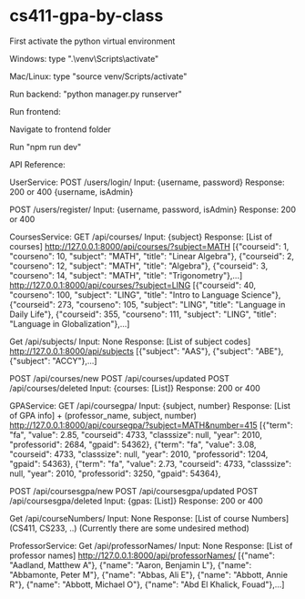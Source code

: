 # cs411-gpa-by-class
First activate the python virtual environment

Windows: type ".\venv\Scripts\activate"

Mac/Linux: type "source venv/Scripts/activate"

Run backend: "python manager.py runserver"

Run frontend:

Navigate to frontend folder

Run "npm run dev"


API Reference:

UserService:
POST /users/login/
Input: {username, password}
Response: 200 or 400
{username, isAdmin}

POST /users/register/
Input: {username, password, isAdmin}
Response: 200 or 400

CoursesService:
GET /api/courses/
Input: {subject}
Response: [List of courses]
http://127.0.0.1:8000/api/courses/?subject=MATH
[{"courseid": 1, "courseno": 10, "subject": "MATH", "title": "Linear Algebra"}, {"courseid": 2, "courseno": 12, "subject": "MATH", "title": "Algebra"}, {"courseid": 3, "courseno": 14, "subject": "MATH", "title": "Trigonometry"},...]
http://127.0.0.1:8000/api/courses/?subject=LING
[{"courseid": 40, "courseno": 100, "subject": "LING", "title": "Intro to Language Science"}, {"courseid": 273, "courseno": 105, "subject": "LING", "title": "Language in Daily Life"}, {"courseid": 355, "courseno": 111, "subject": "LING", "title": "Language in Globalization"},...]

Get /api/subjects/
Input: None
Response: [List of subject codes]
http://127.0.0.1:8000/api/subjects
[{"subject": "AAS"}, {"subject": "ABE"}, {"subject": "ACCY"},...]

POST /api/courses/new
POST /api/courses/updated
POST /api/courses/deleted
Input: {courses: [List]}
Response: 200 or 400

GPAService:
GET /api/coursegpa/
Input: {subject, number}
Response: [List of GPA info] + (professor_name, subject, number)
http://127.0.0.1:8000/api/coursegpa/?subject=MATH&number=415
[{"term": "fa", "value": 2.85, "courseid": 4733, "classsize": null, "year": 2010, "professorid": 2684, "gpaid": 54362}, {"term": "fa", "value": 3.08, "courseid": 4733, "classsize": null, "year": 2010, "professorid": 1204, "gpaid": 54363}, {"term": "fa", "value": 2.73, "courseid": 4733, "classsize": null, "year": 2010, "professorid": 3250, "gpaid": 54364},

POST /api/coursesgpa/new
POST /api/coursesgpa/updated
POST /api/coursesgpa/deleted
Input: {gpas: [List]}
Response: 200 or 400

Get /api/courseNumbers/
Input: None
Response: [List of course Numbers] (CS411, CS233, ..)
(Currently there are some undesired method)

ProfessorService:
Get /api/professorNames/
Input: None
Response: [List of professor names]
http://127.0.0.1:8000/api/professorNames/
[{"name": "Aadland, Matthew A"}, {"name": "Aaron, Benjamin L"}, {"name": "Abbamonte, Peter M"}, {"name": "Abbas, Ali E"}, {"name": "Abbott, Annie R"}, {"name": "Abbott, Michael O"}, {"name": "Abd El Khalick, Fouad"},...]



